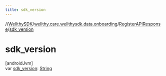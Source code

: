 ```yaml
---
title: sdk_version
---
```

//[WellthySDK](../../../index.html)/[wellthy.care.wellthysdk.data.onboarding](../index.html)/[RegisterAPIResponse](index.html)/[sdk_version](sdk_version.html)



# sdk_version



[androidJvm]\
var [sdk_version](sdk_version.html): [String](https://kotlinlang.org/api/latest/jvm/stdlib/kotlin/-string/index.html)




